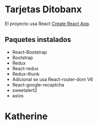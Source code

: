 # Tarjetas Ditobanx

El proyecto usa React [Create React App](https://github.com/facebook/create-react-app).

## Paquetes instalados

- React-Bootstrap
- Bootstrap
- Redux
- React-redux
- Redux-thunk
- Adicional se usa React-router-dom V6
- React-google-recaptcha
- sweetalert2
- axios


# Katherine
